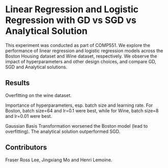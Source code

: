 # Linear Regression and Logistic Regression with GD vs SGD vs Analytical Solution

This experiment was conducted as part of COMP551. We explore the performance of linear regression and logistic regression models across the Boston Housing dataset and Wine dataset, respectively. We observe the impact of hyperparameters and other design choices, and compare GD, SGD and Analytical solutions.

## Results

Overfitting on the wine dataset.

Importance of hyperparameters, esp. batch size and learning rate. For Boston, batch size=64 and lr=0.1 were best, while for Wine, batch size=8 and lr=0.01 were best.

Gaussian Basis Transformation worsened the Boston model (lead to overfitting). The analytical solution outperformed SGD.

## Contributors

Fraser Ross Lee, Jingxiang Mo and Henri Lemoine.
